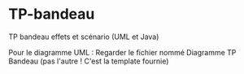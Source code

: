 # TP-bandeau
TP bandeau effets et scénario (UML et Java)

Pour le diagramme UML : Regarder le fichier nommé Diagramme TP Bandeau (pas l'autre ! C'est la template fournie)
